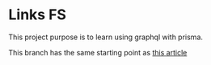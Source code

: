 # Links FS

This project purpose is to learn using graphql with prisma. 



This branch has the same starting point as [this article](https://prisma.io/blog/fullstack-nextjs-graphql-prisma-oklidw1rhw)
